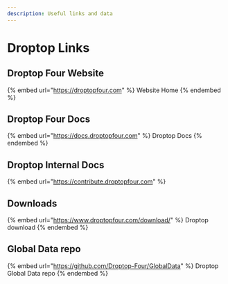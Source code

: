 ```yaml
---
description: Useful links and data
---
```


# Droptop Links

## Droptop Four Website

{% embed url="https://droptopfour.com" %}
Website Home
{% endembed %}

## Droptop Four Docs

{% embed url="https://docs.droptopfour.com" %}
Droptop Docs
{% endembed %}

## Droptop Internal Docs

{% embed url="https://contribute.droptopfour.com" %}

## Downloads

{% embed url="https://www.droptopfour.com/download/" %}
Droptop download
{% endembed %}

## Global Data repo

{% embed url="https://github.com/Droptop-Four/GlobalData" %}
Droptop Global Data repo
{% endembed %}
